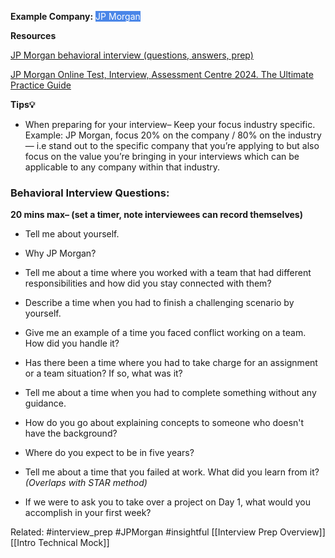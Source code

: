 
**Example Company:** <mark style="color: white; background-color: #4a86e8;">JP Morgan</mark>

**Resources**

[JP Morgan behavioral interview (questions, answers, prep)](https://igotanoffer.com/blogs/finance/jp-morgan-behavioral-interview-questions)

[JP Morgan Online Test, Interview, Assessment Centre 2024. The Ultimate Practice Guide](https://igotanoffer.com/blogs/finance/jp-morgan-behavioral-interview-questions)

**Tips💡**

- When preparing for your interview– Keep your focus industry specific. Example: JP Morgan, focus 20% on the company / 80% on the industry— i.e stand out to the specific company that you’re applying to but also focus on the value you’re bringing in your interviews which can be applicable to any company within that industry.

### Behavioral Interview Questions:

**20 mins max– (set a timer, note interviewees can record themselves)**

- Tell me about yourself.


- Why JP Morgan? 


- Tell me about a time where you worked with a team that had different responsibilities and how did you stay connected with them?


- Describe a time when you had to finish a challenging scenario by yourself.


- Give me an example of a time you faced conflict working on a team. How did you handle it?
    

- Has there been a time where you had to take charge for an assignment or a team situation? If so, what was it?


- Tell me about a time when you had to complete something without any guidance.
    

- How do you go about explaining concepts to someone who doesn't have the background?
    
  
- Where do you expect to be in five years?
    

- Tell me about a time that you failed at work. What did you learn from it? *(Overlaps with STAR method)*
    

- If we were to ask you to take over a project on Day 1, what would you accomplish in your first week?
    




Related: #interview_prep #JPMorgan #insightful [[Interview Prep Overview]] [[Intro Technical Mock]]